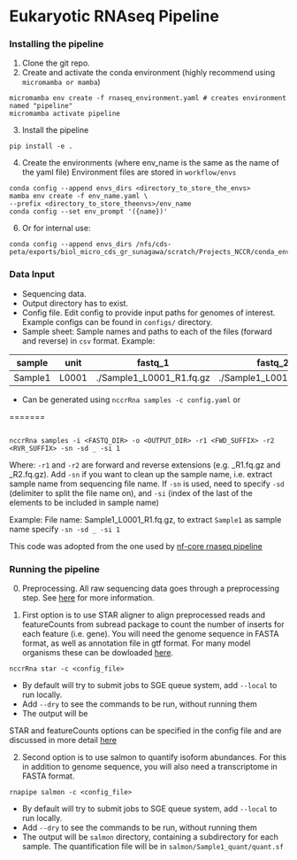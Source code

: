 # Eukaryotic RNAseq Pipeline

### Installing the pipeline

1. Clone the git repo.
2. Create and activate the conda environment (highly recommend using `micromamba or mamba`)

```shell
micromamba env create -f rnaseq_environment.yaml # creates environment named "pipeline"
micromamba activate pipeline
```
3. Install the pipeline

```shell
pip install -e .
```

4. Create the environments (where env_name is the same as the name of the yaml file)
Environment files are stored in `workflow/envs`

```shell
conda config --append envs_dirs <directory_to_store_the_envs>
mamba env create -f env_name.yaml \
--prefix <directory_to_store_theenvs>/env_name
conda config --set env_prompt '({name})'
```


6. Or for internal use:
```shell
conda config --append envs_dirs /nfs/cds-peta/exports/biol_micro_cds_gr_sunagawa/scratch/Projects_NCCR/conda_envs
```

### Data Input

- Sequencing data.
- Output directory has to exist.
- Config file. Edit config to provide input paths for genomes of interest. Example configs can be found in `configs/` directory.
- Sample sheet: Sample names and paths to each of the files (forward and reverse) in `csv` format. 
Example:

| sample  | unit  | fastq_1                  | fastq_2                 |
|---------|-------|--------------------------|-------------------------|
| Sample1 | L0001 | ./Sample1_L0001_R1.fq.gz | ./Sample1_L001_R2.fq.gz |


- Can be generated using `nccrRna samples -c config.yaml` or

=======
```shell

nccrRna samples -i <FASTQ_DIR> -o <OUTPUT_DIR> -r1 <FWD_SUFFIX> -r2 <RVR_SUFFIX> -sn -sd _ -si 1 

```

Where:
`-r1` and `-r2` are forward and reverse extensions (e.g. _R1.fq.gz and _R2.fq.gz). Add `-sn` if you want to clean up the sample name, i.e. extract sample name from sequencing file name.
If `-sn` is used, need to specify `-sd` (delimiter to split the file name on), and `-si` (index of the last of the elements to be included in sample name)

Example: File name: Sample1_L0001_R1.fq.gz, to extract `Sample1` as sample name specify `-sn -sd _ -si 1`

This code was adopted from the one used by [nf-core rnaseq pipeline](https://github.com/nf-core/rnaseq/blob/master/bin/fastq_dir_to_samplesheet.py)


### Running the pipeline

0. Preprocessing. All raw sequencing data goes through a preprocessing step. See [here](https://methods-in-microbiomics.readthedocs.io/en/latest/preprocessing/preprocessing.html) for more information.

1. First option is to use STAR aligner to align preprocessed reads and featureCounts from subread package to count the number of inserts for each feature (i.e. gene).
You will need the genome sequence in FASTA format, as well as annotation file in gtf format. For many model organisms these can be dowloaded [here]().

```shell
nccrRna star -c <config_file>
```

- By default will try to submit jobs to SGE queue system, add `--local` to run locally. 
- Add `--dry` to see the commands to be run, without running them
- The output will be 

STAR and featureCounts options can be specified in the config file and are discussed in more detail [here](https://methods-in-microbiomics.readthedocs.io/en/latest/transcriptomics/transcriptomics.html)

2. Second option is to use salmon to quantify isoform abundances. For this in addition to genome sequence, you will also need a transcriptome in FASTA format. 


```shell
rnapipe salmon -c <config_file>
```

- By default will try to submit jobs to SGE queue system, add `--local` to run locally. 
- Add `--dry` to see the commands to be run, without running them
- The output will be `salmon` directory, containing a subdirectory for each sample. The quantification file will be in `salmon/Sample1_quant/quant.sf`




